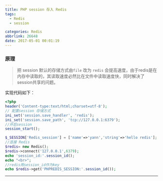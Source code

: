 ```yaml
---
title: PHP session 存入 Redis
tags:
  - Redis
  - session

categories: Redis
abbrlink: 26648
date: 2017-05-01 00:01:19
---
```

### 原理
> 把 session 默认的存储方式由`file` 改为 `redis` 会提高速度，由于redis是在内存中读取的，其读取速度必然比在文件中读取速度快，同时解决了session共享的问题。

实现代码如下：
```php
<?php
header('Content-type:text/html;charset=utf-8');
// 配置session 存储方式
ini_set('session.save_handler', 'redis');
ini_set('session.save_path', 'tcp://127.0.0.1:6379');
//开启session
session_start();

$_SESSION['Redis_session'] = ['name'=>'yann','string'=>'hello redis'];
//连接 Redis
$redis= new Redis();
$redis->connect('127.0.0.1',6379);
echo 'session_id:'.session_id();
echo "<br>";
//redis用session_id作为key
echo $redis->get('PHPREDIS_SESSION:'.session_id());

```
---